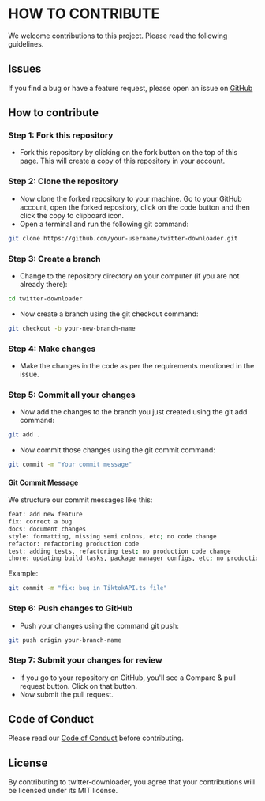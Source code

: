 # HOW TO CONTRIBUTE

We welcome contributions to this project. Please read the following guidelines.

## Issues

If you find a bug or have a feature request, please open an issue on [GitHub](https://github.com/TobyG74/twitter-downloader/issues)

## How to contribute

### Step 1: Fork this repository

-   Fork this repository by clicking on the fork button on the top of this page. This will create a copy of this repository in your account.

### Step 2: Clone the repository

-   Now clone the forked repository to your machine. Go to your GitHub account, open the forked repository, click on the code button and then click the copy to clipboard icon.
-   Open a terminal and run the following git command:

```bash
git clone https://github.com/your-username/twitter-downloader.git
```

### Step 3: Create a branch

-   Change to the repository directory on your computer (if you are not already there):

```bash
cd twitter-downloader
```

-   Now create a branch using the git checkout command:

```bash
git checkout -b your-new-branch-name
```

### Step 4: Make changes

-   Make the changes in the code as per the requirements mentioned in the issue.

### Step 5: Commit all your changes

-   Now add the changes to the branch you just created using the git add command:

```bash
git add .
```

-   Now commit those changes using the git commit command:

```bash
git commit -m "Your commit message"
```

#### Git Commit Message

We structure our commit messages like this:

```bash
feat: add new feature
fix: correct a bug
docs: document changes
style: formatting, missing semi colons, etc; no code change
refactor: refactoring production code
test: adding tests, refactoring test; no production code change
chore: updating build tasks, package manager configs, etc; no production code change
```

Example:

```bash
git commit -m "fix: bug in TiktokAPI.ts file"
```

### Step 6: Push changes to GitHub

-   Push your changes using the command git push:

```bash
git push origin your-branch-name
```

### Step 7: Submit your changes for review

-   If you go to your repository on GitHub, you'll see a Compare & pull request button. Click on that button.
-   Now submit the pull request.

## Code of Conduct

Please read our [Code of Conduct](https://github.com/TobyG74/twitter-downloader/blob/master/CODE_OF_CONDUCT.md) before contributing.

## License

By contributing to twitter-downloader, you agree that your contributions will be licensed under its MIT license.

